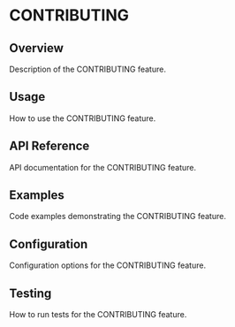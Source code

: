 # CONTRIBUTING

## Overview
Description of the CONTRIBUTING feature.

## Usage
How to use the CONTRIBUTING feature.

## API Reference
API documentation for the CONTRIBUTING feature.

## Examples
Code examples demonstrating the CONTRIBUTING feature.

## Configuration
Configuration options for the CONTRIBUTING feature.

## Testing
How to run tests for the CONTRIBUTING feature.
